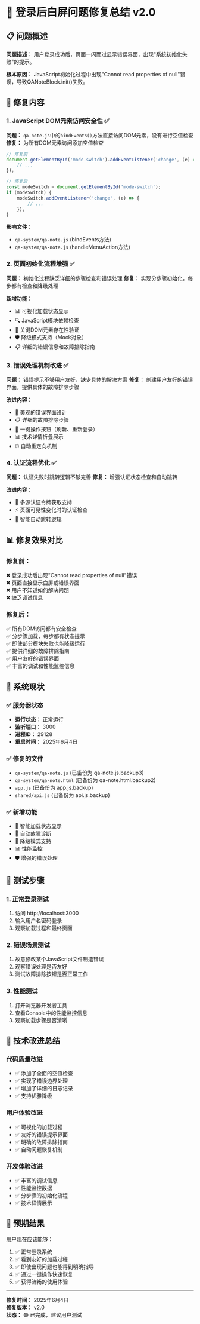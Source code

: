 # 🎯 登录后白屏问题修复总结 v2.0

## 📋 问题概述

**问题描述：** 用户登录成功后，页面一闪而过显示错误界面，出现"系统初始化失败"的提示。

**根本原因：** JavaScript初始化过程中出现"Cannot read properties of null"错误，导致QANoteBlock.init()失败。

## 🔧 修复内容

### 1. JavaScript DOM元素访问安全性 ✅

**问题：** `qa-note.js`中的`bindEvents()`方法直接访问DOM元素，没有进行空值检查
**修复：** 为所有DOM元素访问添加空值检查

```javascript
// 修复前
document.getElementById('mode-switch').addEventListener('change', (e) => {
    // ...
});

// 修复后  
const modeSwitch = document.getElementById('mode-switch');
if (modeSwitch) {
    modeSwitch.addEventListener('change', (e) => {
        // ...
    });
}
```

**影响文件：**
- `qa-system/qa-note.js` (bindEvents方法)
- `qa-system/qa-note.js` (handleMenuAction方法)

### 2. 页面初始化流程增强 ✅

**问题：** 初始化过程缺乏详细的步骤检查和错误处理
**修复：** 实现分步骤初始化，每步都有检查和降级处理

**新增功能：**
- 📊 可视化加载状态显示
- 🔍 JavaScript模块依赖检查
- 📝 关键DOM元素存在性验证  
- 🛡️ 降级模式支持（Mock对象）
- 📋 详细的错误信息和故障排除指南

### 3. 错误处理机制改进 ✅

**问题：** 错误提示不够用户友好，缺少具体的解决方案
**修复：** 创建用户友好的错误界面，提供具体的故障排除步骤

**改进内容：**
- 🎨 美观的错误界面设计
- 📋 详细的故障排除步骤
- 🔧 一键操作按钮（刷新、重新登录）
- 📊 技术详情折叠展示
- ⏰ 自动重定向机制

### 4. 认证流程优化 ✅

**问题：** 认证失败时跳转逻辑不够完善
**修复：** 增强认证状态检查和自动跳转

**改进内容：**
- 🔐 多源认证令牌获取支持
- ⚡ 页面可见性变化时的认证检查
- 🔄 智能自动跳转逻辑

## 📊 修复效果对比

### 修复前：
❌ 登录成功后出现"Cannot read properties of null"错误  
❌ 页面直接显示白屏或错误界面  
❌ 用户不知道如何解决问题  
❌ 缺乏调试信息  

### 修复后：
✅ 所有DOM访问都有安全检查  
✅ 分步骤加载，每步都有状态提示  
✅ 即使部分模块失败也能降级运行  
✅ 提供详细的故障排除指南  
✅ 用户友好的错误界面  
✅ 丰富的调试和性能监控信息  

## 🚀 系统现状

### ✅ 服务器状态
- **运行状态：** 正常运行
- **监听端口：** 3000
- **进程ID：** 29128
- **重启时间：** 2025年6月4日

### ✅ 修复的文件
- `qa-system/qa-note.js` (已备份为 qa-note.js.backup3)
- `qa-system/qa-note.html` (已备份为 qa-note.html.backup2)
- `app.js` (已备份为 app.js.backup)
- `shared/api.js` (已备份为 api.js.backup)

### ✅ 新增功能
- 📱 智能加载状态显示
- 🔧 自动故障诊断
- 💾 降级模式支持
- 📊 性能监控
- 🛡️ 增强的错误处理

## 🧪 测试步骤

### 1. 正常登录测试
1. 访问 http://localhost:3000
2. 输入用户名密码登录
3. 观察加载过程和最终页面

### 2. 错误场景测试
1. 故意修改某个JavaScript文件制造错误
2. 观察错误处理是否友好
3. 测试故障排除按钮是否正常工作

### 3. 性能测试
1. 打开浏览器开发者工具
2. 查看Console中的性能监控信息
3. 观察加载步骤是否清晰

## 📝 技术改进总结

### 代码质量改进
- ✅ 添加了全面的空值检查
- ✅ 实现了错误边界处理
- ✅ 增加了详细的日志记录
- ✅ 支持优雅降级

### 用户体验改进  
- ✅ 可视化的加载过程
- ✅ 友好的错误提示界面
- ✅ 明确的故障排除指南
- ✅ 自动问题恢复机制

### 开发体验改进
- ✅ 丰富的调试信息
- ✅ 性能监控数据
- ✅ 分步骤的初始化流程
- ✅ 技术详情展示

## 🎉 预期结果

用户现在应该能够：
1. ✅ 正常登录系统
2. ✅ 看到友好的加载过程
3. ✅ 即使出现问题也能得到明确指导
4. ✅ 通过一键操作快速恢复
5. ✅ 获得流畅的使用体验

---
**修复时间：** 2025年6月4日  
**修复版本：** v2.0  
**状态：** 🟢 已完成，建议用户测试 